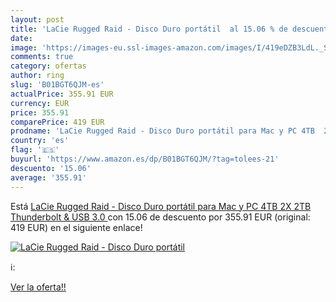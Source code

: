 ```yaml
---
layout: post
title: 'LaCie Rugged Raid - Disco Duro portátil  al 15.06 % de descuento'
date: 
image: 'https://images-eu.ssl-images-amazon.com/images/I/419eDZB3LdL._SL200_.jpg'
comments: true
category: ofertas
author: ring
slug: 'B01BGT6QJM-es'
actualPrice: 355.91 EUR
currency: EUR
price: 355.91
comparePrice: 419 EUR
prodname: 'LaCie Rugged Raid - Disco Duro portátil para Mac y PC 4TB  2X 2TB   Thunderbolt & USB 3.0 '
country: 'es'
flag: '🇪🇸'
buyurl: 'https://www.amazon.es/dp/B01BGT6QJM/?tag=tolees-21'
descuento: '15.06'
average: '355.91'
---
```


Está [LaCie Rugged Raid - Disco Duro portátil para Mac y PC 4TB  2X 2TB   Thunderbolt & USB 3.0 ](https://www.amazon.es/dp/B01BGT6QJM/?tag=tolees-21) con 15.06 de descuento por 355.91 EUR (original: 419 EUR) en el siguiente enlace!

[![LaCie Rugged Raid - Disco Duro portátil ](https://images-eu.ssl-images-amazon.com/images/I/419eDZB3LdL._SL200_.jpg)](https://www.amazon.es/dp/B01BGT6QJM/?tag=tolees-21)

ℹ️:


[Ver la oferta!!](https://www.amazon.es/dp/B01BGT6QJM/?tag=tolees-21)
